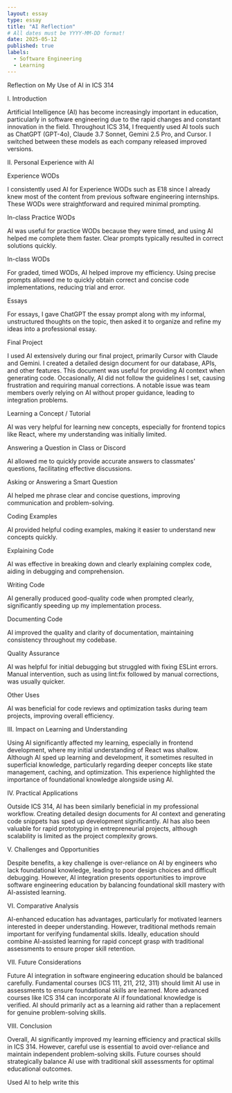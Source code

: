 ```yaml
---
layout: essay
type: essay
title: "AI Reflection"
# All dates must be YYYY-MM-DD format!
date: 2025-05-12
published: true
labels:
  - Software Engineering
  - Learning
---
```



Reflection on My Use of AI in ICS 314

I. Introduction

Artificial Intelligence (AI) has become increasingly important in education, particularly in software engineering due to the rapid changes and constant innovation in the field. Throughout ICS 314, I frequently used AI tools such as ChatGPT (GPT-4o), Claude 3.7 Sonnet, Gemini 2.5 Pro, and Cursor. I switched between these models as each company released improved versions.

II. Personal Experience with AI

Experience WODs

I consistently used AI for Experience WODs such as E18 since I already knew most of the content from previous software engineering internships. These WODs were straightforward and required minimal prompting.

In-class Practice WODs

AI was useful for practice WODs because they were timed, and using AI helped me complete them faster. Clear prompts typically resulted in correct solutions quickly.

In-class WODs

For graded, timed WODs, AI helped improve my efficiency. Using precise prompts allowed me to quickly obtain correct and concise code implementations, reducing trial and error.

Essays

For essays, I gave ChatGPT the essay prompt along with my informal, unstructured thoughts on the topic, then asked it to organize and refine my ideas into a professional essay.

Final Project

I used AI extensively during our final project, primarily Cursor with Claude and Gemini. I created a detailed design document for our database, APIs, and other features. This document was useful for providing AI context when generating code. Occasionally, AI did not follow the guidelines I set, causing frustration and requiring manual corrections. A notable issue was team members overly relying on AI without proper guidance, leading to integration problems.

Learning a Concept / Tutorial

AI was very helpful for learning new concepts, especially for frontend topics like React, where my understanding was initially limited.

Answering a Question in Class or Discord

AI allowed me to quickly provide accurate answers to classmates' questions, facilitating effective discussions.

Asking or Answering a Smart Question

AI helped me phrase clear and concise questions, improving communication and problem-solving.

Coding Examples

AI provided helpful coding examples, making it easier to understand new concepts quickly.

Explaining Code

AI was effective in breaking down and clearly explaining complex code, aiding in debugging and comprehension.

Writing Code

AI generally produced good-quality code when prompted clearly, significantly speeding up my implementation process.

Documenting Code

AI improved the quality and clarity of documentation, maintaining consistency throughout my codebase.

Quality Assurance

AI was helpful for initial debugging but struggled with fixing ESLint errors. Manual intervention, such as using lint:fix followed by manual corrections, was usually quicker.

Other Uses

AI was beneficial for code reviews and optimization tasks during team projects, improving overall efficiency.

III. Impact on Learning and Understanding

Using AI significantly affected my learning, especially in frontend development, where my initial understanding of React was shallow. Although AI sped up learning and development, it sometimes resulted in superficial knowledge, particularly regarding deeper concepts like state management, caching, and optimization. This experience highlighted the importance of foundational knowledge alongside using AI.

IV. Practical Applications

Outside ICS 314, AI has been similarly beneficial in my professional workflow. Creating detailed design documents for AI context and generating code snippets has sped up development significantly. AI has also been valuable for rapid prototyping in entrepreneurial projects, although scalability is limited as the project complexity grows.

V. Challenges and Opportunities

Despite benefits, a key challenge is over-reliance on AI by engineers who lack foundational knowledge, leading to poor design choices and difficult debugging. However, AI integration presents opportunities to improve software engineering education by balancing foundational skill mastery with AI-assisted learning.

VI. Comparative Analysis

AI-enhanced education has advantages, particularly for motivated learners interested in deeper understanding. However, traditional methods remain important for verifying fundamental skills. Ideally, education should combine AI-assisted learning for rapid concept grasp with traditional assessments to ensure proper skill retention.

VII. Future Considerations

Future AI integration in software engineering education should be balanced carefully. Fundamental courses (ICS 111, 211, 212, 311) should limit AI use in assessments to ensure foundational skills are learned. More advanced courses like ICS 314 can incorporate AI if foundational knowledge is verified. AI should primarily act as a learning aid rather than a replacement for genuine problem-solving skills.

VIII. Conclusion

Overall, AI significantly improved my learning efficiency and practical skills in ICS 314. However, careful use is essential to avoid over-reliance and maintain independent problem-solving skills. Future courses should strategically balance AI use with traditional skill assessments for optimal educational outcomes.


Used AI to help write this
